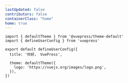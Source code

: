 ```yaml
---
lastUpdated: false
contributors: false
containerClass: "home"
home: true
---
```


<TheHome />

```ts{1,7-9} :no-line-numbers
import { defaultTheme } from '@vuepress/theme-default'
import { defineUserConfig } from 'vuepress'

export default defineUserConfig({
  title: '你好， VuePress',

  theme: defaultTheme({
    logo: 'https://vuejs.org/images/logo.png',
  }),
})
```